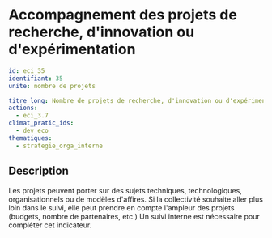 # Accompagnement des projets de recherche, d'innovation ou d'expérimentation
```yaml
id: eci_35
identifiant: 35
unite: nombre de projets

titre_long: Nombre de projets de recherche, d'innovation ou d'expérimentation accompagnés financièrement ou non-financièrement par la collectivité
actions:
  - eci_3.7
climat_pratic_ids:
  - dev_eco
thematiques:
  - strategie_orga_interne
```
## Description
Les projets peuvent porter sur des sujets techniques, technologiques, organisationnels ou de modèles d'affires. Si la collectivité souhaite aller plus loin dans le suivi, elle peut prendre en compte l'ampleur des projets (budgets, nombre de partenaires, etc.)
Un suivi interne est nécessaire pour compléter cet indicateur.

